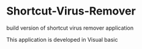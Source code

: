 # Shortcut-Virus-Remover
build version of shortcut virus remover application


This application is developed in Visual basic 
